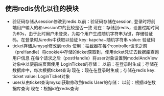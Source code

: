 ## 使用redis优化以往的模块
- 验证码存储从session修改到redis
  以前：验证码存储在session, 登录时将前端用户输入的和session中的比较是否一致
  现在：存储到redis，设置过期时间为60s，由于此时用户未登录，为每个用户生成随机字符串为键，存储验证码，在登录时从redis中获取以验证
  key: kapcha+随机字符串
  value: 验证码
- ticket存储从mysql修改到redis
  使用：拦截器在每个controller请求之前（preHandle）将cookie中存储的ticket获取到，使用ticket凭证去数据库查询用户信息
       在每个请求之后（postHandle）将user对象设置到modelAndView对象中以便前端页面使用
  LoginTicket的存储：
    以前：在登录时生成；存储在数据库中，每次根据ticket查询
    现在：现在在登录时生成；存储在redis
      key: ticket
      value: LoginTicket对象
- user从由ticket查询mysql获取修改到redis
  User的存储：
    以前：根据id在数据库查询
    现在：根据id在redis查询